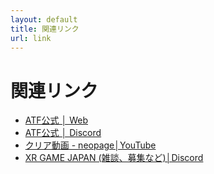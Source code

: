 ```yaml
---
layout: default
title: 関連リンク
url: link
---
```

# 関連リンク

* [ATF公式 │ Web](https://www.afterthefall-vr.com/)
* [ATF公式 │ Discord](https://discord.gg/4Us9H9jgS9)
* [クリア動画 - neopage│YouTube](https://youtube.com/playlist?list=PLoK-zTWYsHJmFe7e4VTFhltwLWAqloR8q)
* [XR GAME JAPAN (雑談、募集など)│Discord](https://discord.gg/HXHxxqBfQu)
